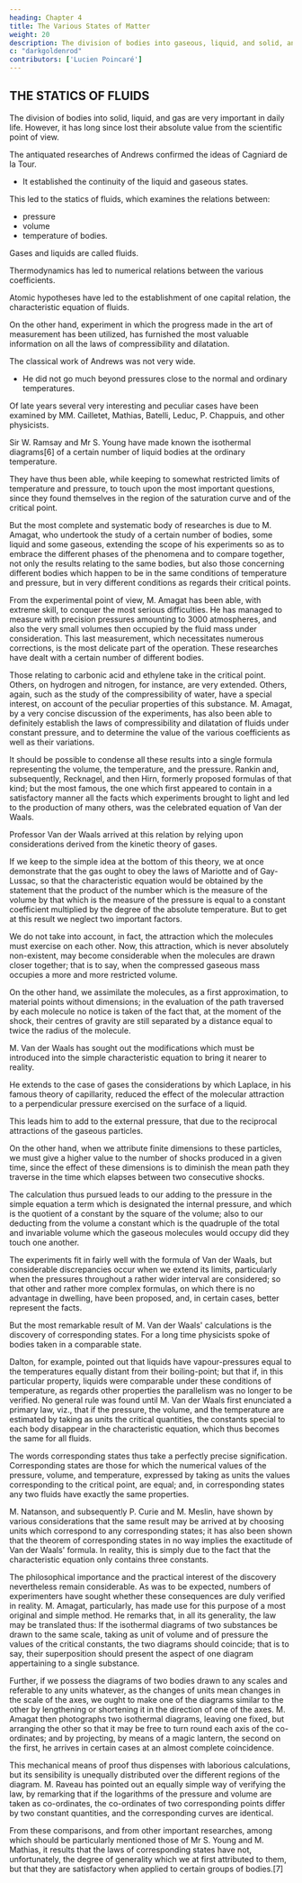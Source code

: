 ```yaml
---
heading: Chapter 4
title: The Various States of Matter
weight: 20
description: The division of bodies into gaseous, liquid, and solid, and the distinction established for the same substance between the three states, retain a great importance for the applications and usages of daily life
c: "darkgoldenrod"
contributors: ['Lucien Poincaré']
---
```



## THE STATICS OF FLUIDS

The division of bodies into solid, liquid, and gas are very important in daily life. However, it has long since lost their absolute value from the scientific point of view.

<!-- the distinction established for the same substance between the three states, retain a great importance for the applications and usages of daily life, but  -->

<!-- So far as concerns the liquid and gaseous states particularly,  -->

The antiquated researches of Andrews confirmed the ideas of Cagniard de la Tour. 
- It established the continuity of the liquid and gaseous states. 

This led to the statics of fluids, which examines the relations between:
- pressure
- volume
- temperature of bodies.


Gases and liquids are called fluids.

Thermodynamics has led to numerical relations between the various coefficients.

Atomic hypotheses have led to the establishment of one capital relation, the characteristic equation of fluids. 

On the other hand, experiment in which the progress made in the art of measurement has been utilized, has furnished the most valuable information on all the laws of compressibility and dilatation.

The classical work of Andrews was not very wide. 
- He did not go much beyond pressures close to the normal and ordinary temperatures.

Of late years several very interesting and peculiar cases have been examined by MM. Cailletet, Mathias, Batelli, Leduc, P. Chappuis, and other physicists. 

Sir W. Ramsay and Mr S. Young have made known the isothermal diagrams[6] of a certain number of liquid bodies at the ordinary temperature.

They have thus been able, while keeping to somewhat restricted limits of temperature and pressure, to touch upon the most important questions, since they found themselves in the region of the saturation curve and of the critical point.

But the most complete and systematic body of researches is due to M. Amagat, who undertook the study of a certain number of bodies, some liquid and some gaseous, extending the scope of his experiments so as to embrace the different phases of the phenomena and to compare together, not only the results relating to the same bodies, but also those concerning different bodies which happen to be in the same conditions of temperature and pressure, but in very different conditions as regards their critical points.

From the experimental point of view, M. Amagat has been able, with extreme skill, to conquer the most serious difficulties. He has managed to measure with precision pressures amounting to 3000 atmospheres, and also the very small volumes then occupied by the fluid mass under consideration. This last measurement, which necessitates numerous corrections, is the most delicate part of the operation. These researches have dealt with a certain number of different bodies. 

Those relating to carbonic acid and ethylene take in the critical point. Others, on hydrogen and nitrogen, for instance, are very extended. Others, again, such as the study of the compressibility of water, have a special interest, on account of the peculiar properties of this substance. M. Amagat, by a very concise discussion of the experiments, has also been able to definitely establish the laws of compressibility and dilatation of fluids under constant pressure, and to determine the value of the various coefficients as well as their variations. 

It should be possible to condense all these results into a single formula representing the volume, the temperature, and the pressure. Rankin and, subsequently, Recknagel, and then Hirn, formerly proposed formulas of that kind; but the most famous, the one which first appeared to contain in a satisfactory manner all the facts which experiments brought to light and led to the production of many others, was the celebrated equation of Van der Waals.

Professor Van der Waals arrived at this relation by relying upon considerations derived from the kinetic theory of gases. 

If we keep to the simple idea at the bottom of this theory, we at once demonstrate that the gas ought to obey the laws of Mariotte and of Gay-Lussac, so that the characteristic equation would be obtained by the statement that the product of the number which is the measure of the volume by that which is the measure of the pressure is equal to a constant coefficient multiplied by the degree of the absolute temperature. But to get at this result we neglect two important factors.

We do not take into account, in fact, the attraction which the molecules must exercise on each other. Now, this attraction, which is never absolutely non-existent, may become considerable when the molecules are drawn closer together; that is to say, when the compressed gaseous mass occupies a more and more restricted volume. 

On the other hand, we assimilate the molecules, as a first approximation, to material points without dimensions; in the evaluation of the path traversed by each molecule no notice is taken of the fact that, at the moment of the shock, their centres of gravity are still separated by a distance equal to twice the radius of the molecule.

M. Van der Waals has sought out the modifications which must be introduced into the simple characteristic equation to bring it nearer to reality. 

He extends to the case of gases the considerations by which Laplace, in his famous theory of capillarity, reduced the effect of the molecular attraction to a perpendicular pressure exercised on the surface of a liquid. 

This leads him to add to the external pressure, that due to the reciprocal attractions of the gaseous particles. 

On the other hand, when we attribute finite dimensions to these particles, we must give a higher value to the number of shocks produced in a given time, since the effect of these dimensions is to diminish the mean path they traverse in the time which elapses between two consecutive shocks.

The calculation thus pursued leads to our adding to the pressure in the simple equation a term which is designated the internal pressure, and which is the quotient of a constant by the square of the volume; also to our deducting from the volume a constant which is the quadruple of the total and invariable volume which the gaseous molecules would occupy did they touch one another.

The experiments fit in fairly well with the formula of Van der Waals, but considerable discrepancies occur when we extend its limits, particularly when the pressures throughout a rather wider interval are considered; so that other and rather more complex formulas, on which there is no advantage in dwelling, have been proposed, and, in certain cases, better represent the facts.

But the most remarkable result of M. Van der Waals' calculations is the discovery of corresponding states. For a long time physicists spoke of bodies taken in a comparable state.

Dalton, for example, pointed out that liquids have vapour-pressures equal to the temperatures equally distant from their boiling-point; but that if, in this particular property, liquids were comparable under these conditions of temperature, as regards other properties the parallelism was no longer to be verified. No general rule was found until M. Van der Waals first enunciated a primary law, viz., that if the pressure, the volume, and the temperature are estimated by taking as units the critical quantities, the constants special to each body disappear in the characteristic equation, which thus becomes the same for all fluids.

The words corresponding states thus take a perfectly precise signification. Corresponding states are those for which the numerical values of the pressure, volume, and temperature, expressed by taking as units the values corresponding to the critical point, are equal; and, in corresponding states any two fluids have exactly the same properties.

M. Natanson, and subsequently P. Curie and M. Meslin, have shown by various considerations that the same result may be arrived at by choosing units which correspond to any corresponding states; it has also been shown that the theorem of corresponding states in no way implies the exactitude of Van der Waals' formula. In reality, this is simply due to the fact that the characteristic equation only contains three constants.

The philosophical importance and the practical interest of the discovery nevertheless remain considerable. As was to be expected, numbers of experimenters have sought whether these consequences are duly verified in reality. M. Amagat, particularly, has made use for this purpose of a most original and simple method. He remarks that, in all its generality, the law may be translated thus: If the isothermal diagrams of two substances be drawn to the same scale, taking as unit of volume and of pressure the values of the critical constants, the two diagrams should coincide; that is to say, their superposition should present the aspect of one diagram appertaining to a single substance. 

Further, if we possess the diagrams of two bodies drawn to any scales and referable to any units whatever, as the changes of units mean changes in the scale of the axes, we ought to make one of the diagrams similar to the other by lengthening or shortening it in the direction of one of the axes. M. Amagat then photographs two isothermal diagrams, leaving one fixed, but arranging the other so that it may be free to turn round each axis of the co-ordinates; and by projecting, by means of a magic lantern, the second on the first, he arrives in certain cases at an almost complete coincidence.

This mechanical means of proof thus dispenses with laborious calculations, but its sensibility is unequally distributed over the different regions of the diagram. M. Raveau has pointed out an equally simple way of verifying the law, by remarking that if the logarithms of the pressure and volume are taken as co-ordinates, the co-ordinates of two corresponding points differ by two constant quantities, and the corresponding curves are identical.

From these comparisons, and from other important researches, among which should be particularly mentioned those of Mr S. Young and M. Mathias, it results that the laws of corresponding states have not, unfortunately, the degree of generality which we at first attributed to them, but that they are satisfactory when applied to certain groups of bodies.[7]

